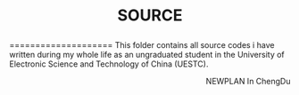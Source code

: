 # <p align="center">SOURCE</p>
====================
This folder contains all source codes i have written during my whole life as an ungraduated student in the University of Electronic Science and Technology of China (UESTC).

<p align="right">NEWPLAN In ChengDu</p>
